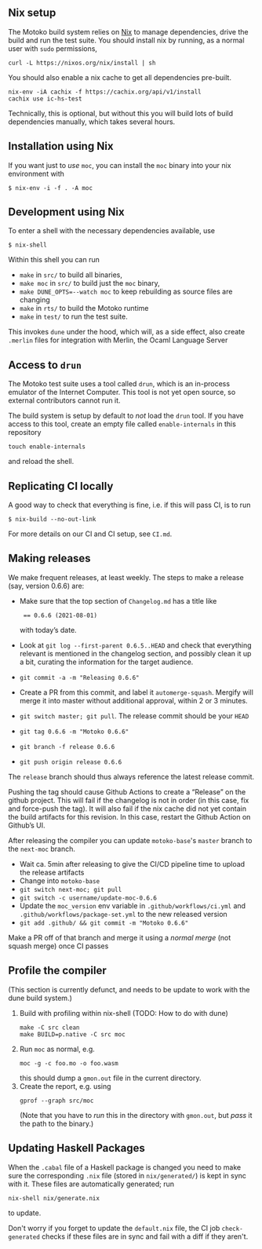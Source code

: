 ## Nix setup

The Motoko build system relies on [Nix](https://nixos.org/) to manage
dependencies, drive the build and run the test suite. You should install nix by
running, as a normal user with `sudo` permissions,
```
curl -L https://nixos.org/nix/install | sh
```

You should also enable a nix cache to get all dependencies pre-built.
```
nix-env -iA cachix -f https://cachix.org/api/v1/install
cachix use ic-hs-test
```
Technically, this is optional, but without this you will build lots of build
dependencies manually, which takes several hours.


## Installation using Nix

If you want just to _use_ `moc`, you can install the `moc` binary into your nix
environment with
```
$ nix-env -i -f . -A moc
```

## Development using Nix

To enter a shell with the necessary dependencies available, use
```
$ nix-shell
```

Within this shell you can run
 * `make` in `src/` to build all binaries,
 * `make moc` in `src/` to build just the `moc` binary,
 * `make DUNE_OPTS=--watch moc` to keep rebuilding as source files are changing
 * `make` in `rts/` to build the Motoko runtime
 * `make` in `test/` to run the test suite.

This invokes `dune` under the hood, which will, as a side effect, also create
`.merlin` files for integration with Merlin, the Ocaml Language Server

## Access to `drun`

The Motoko test suite uses a tool called `drun`, which is an in-process
emulator of the Internet Computer. This tool is not yet open source, so
external contributors cannot run it.

The build system is setup by default to _not_ load the `drun` tool. If you have
access to this tool, create an empty file called `enable-internals` in this repository
```
touch enable-internals
```
and reload the shell.

## Replicating CI locally

A good way to check that everything is fine, i.e. if this will pass CI, is to run
```
$ nix-build --no-out-link
```

For more details on our CI and CI setup, see `CI.md`.


## Making releases

We make frequent releases, at least weekly. The steps to make a release (say, version 0.6.6) are:

 * Make sure that the top section of `Changelog.md` has a title like

        == 0.6.6 (2021-08-01)

   with today’s date.

 * Look at `git log --first-parent 0.6.5..HEAD` and check
   that everything relevant is mentioned in the changelog section, and possibly
   clean it up a bit, curating the information for the target audience.

 * `git commit -a -m "Releasing 0.6.6"`
 * Create a PR from this commit, and label it `automerge-squash`.  Mergify will
   merge it into master without additional approval, within 2 or 3 minutes.
 * `git switch master; git pull`. The release commit should be your `HEAD`
 * `git tag 0.6.6 -m "Motoko 0.6.6"`
 * `git branch -f release 0.6.6`
 * `git push origin release 0.6.6`

The `release` branch should thus always reference the latest release commit.

Pushing the tag should cause Github Actions to create a “Release” on the github
project. This will fail if the changelog is not in order (in this case, fix and
force-push the tag).  It will also fail if the nix cache did not yet contain
the build artifacts for this revision. In this case, restart the Github Action
on Github’s UI.

After releasing the compiler you can update `motoko-base`'s `master`
branch to the `next-moc` branch.

* Wait ca. 5min after releasing to give the CI/CD pipeline time to upload the release artifacts
* Change into `motoko-base`
* `git switch next-moc; git pull`
* `git switch -c username/update-moc-0.6.6`
* Update the `moc_version` env variable in `.github/workflows/ci.yml`
  and `.github/workflows/package-set.yml` to the new released version
* `git add .github/ && git commit -m "Motoko 0.6.6"`

Make a PR off of that branch and merge it using a _normal merge_ (not
squash merge) once CI passes

## Profile the compiler

(This section is currently defunct, and needs to be update to work with the dune
build system.)

1. Build with profiling within nix-shell (TODO: How to do with dune)
   ```
   make -C src clean
   make BUILD=p.native -C src moc
   ```
2. Run `moc` as normal, e.g.
   ```
   moc -g -c foo.mo -o foo.wasm
   ```
   this should dump a `gmon.out` file in the current directory.
3. Create the report, e.g. using
   ```
   gprof --graph src/moc
   ```
   (Note that you have to _run_ this in the directory with `gmon.out`, but
   _pass_ it the path to the binary.)


## Updating Haskell Packages

When the `.cabal` file of a Haskell package is changed you need to make sure the
corresponding `.nix` file (stored in `nix/generated/`) is kept in sync with it. These files are automatically generated; run
```
nix-shell nix/generate.nix
```
to update.

Don't worry if you forget to update the `default.nix` file, the CI job
`check-generated` checks if these files are in sync and fail with a diff if
they aren't.
